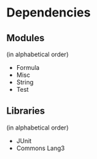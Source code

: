 # Dependencies

## Modules
(in alphabetical order)

* Formula
* Misc
* String
* Test

## Libraries
(in alphabetical order)

* JUnit
* Commons Lang3
